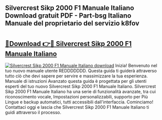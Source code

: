 ## Silvercrest Sikp 2000 F1 Manuale Italiano Download gratuit PDF - Part-bsg Italiano Manuale del proprietario del servizio k8fov

# <h2><a href="http://df9ci11.blite.top/?on=Silvercrest+Sikp+2000+F1+Manuale+Italiano">🔗Download 👉🔴 Silvercrest Sikp 2000 F1 Manuale Italiano</a></h2>

[![Silvercrest Sikp 2000 F1 Manuale Italiano download](https://i.imgur.com/lujVjoI.png)](http://df9ci11.blite.top/?on=Silvercrest+Sikp+2000+F1+Manuale+Italiano)
Inizia! Benvenuto nel tuo nuovo manuale utente REDDDDDDD. Questa guida ti guiderà attraverso tutto ciò che devi sapere per servire e massimizzare la tua esperienza. Manuale di istruzioni Avanzato questa guida è progettata per gli utenti esperti del tuo nuovo Silvercrest Sikp 2000 F1 Manuale Italiano. Silvercrest Sikp 2000 F1 Manuale Italiano ha una serie di funzionalità avanzate, tra cui riconoscimento vocale, Impostazioni personalizzabili, supporto per Più Lingue e backup automatici, tutti accessibili dall'interfaccia. Cominciamo! Contattaci oggi e lascia che Silvercrest Sikp 2000 F1 Manuale Italiano ti guidi attraverso il processo.
